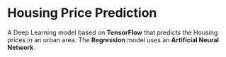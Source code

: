 # Housing Price Prediction
A Deep Learning model based on **TensorFlow** that predicts the Housing prices in an urban area. The **Regression** model uses an **Artificial Neural Network**.
